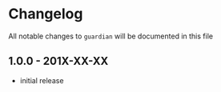 # Changelog

All notable changes to `guardian` will be documented in this file

## 1.0.0 - 201X-XX-XX

- initial release
